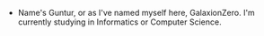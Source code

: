 - Name's Guntur, or as I've named myself here, GalaxionZero. I'm currently studying in Informatics or Computer Science.

<!---
GalaxionZero/GalaxionZero is a ✨ special ✨ repository because its `README.md` (this file) appears on your GitHub profile.
You can click the Preview link to take a look at your changes.
--->
